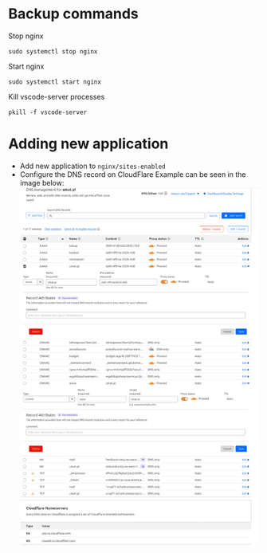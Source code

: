 # Backup commands

Stop nginx
```
sudo systemctl stop nginx
```
Start nginx
```
sudo systemctl start nginx
```

Kill vscode-server processes
```
pkill -f vscode-server
```

# Adding new application
* Add new application to `nginx/sites-enabled`
* Configure the DNS record on CloudFlare
Example can be seen in the image below:
![CloudFlare DNS](img/cloudflare-dns.png)
